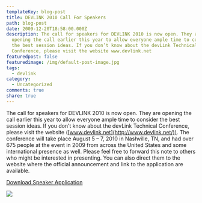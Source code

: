 ```yaml
---
templateKey: blog-post
title: DEVLINK 2010 Call For Speakers
path: blog-post
date: 2009-12-20T18:58:00.000Z
description: The call for speakers for DEVLINK 2010 is now open. They are
  opening the call earlier this year to allow everyone ample time to consider
  the best session ideas. If you don’t know about the devLink Technical
  Conference, please visit the website www.devlink.net
featuredpost: false
featuredimage: /img/default-post-image.jpg
tags:
  - devlink
category:
  - Uncategorized
comments: true
share: true
---
```

The call for speakers for DEVLINK 2010 is now open. They are opening the call earlier this year to allow everyone ample time to consider the best session ideas. If you don’t know about the devLink Technical Conference, please visit the website ([www.devlink.net](http://www.devlink.net/)). The conference will take place August 5 – 7, 2010 in Nashville, TN, and had over 675 people at the event in 2009 from across the United States and some international presence as well. Please feel free to forward this note to others who might be interested in presenting. You can also direct them to the website where the official announcement and link to the application are available.

[Download Speaker Application](http://bit.ly/8PIbhk)

![](/img/devlink.png)